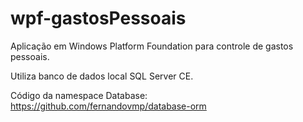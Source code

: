 # wpf-gastosPessoais
Aplicação em Windows Platform Foundation para controle de gastos pessoais.

Utiliza banco de dados local SQL Server CE.

Código da namespace Database: https://github.com/fernandovmp/database-orm
